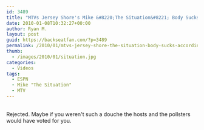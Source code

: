```yaml
---
id: 3489
title: "MTVs Jersey Shore's Mike &#8220;The Situation&#8221; Body Sucks according to ESPN"
date: 2010-01-08T10:32:27+00:00
author: Ryan M.
layout: post
guid: https://backseatfan.com/?p=3489
permalink: /2010/01/mtvs-jersey-shore-the-situation-body-sucks-according-to-espn/
thumb:
  - /images/2010/01/situation.jpg
categories:
  - Videos
tags:
  - ESPN
  - Mike "The Situation"
  - MTV
---
```


<div class="entry">
  <p>
    <br /> Rejected. Maybe if you weren't such a douche the hosts and the pollsters would have voted for you.
  </p>
</div>
